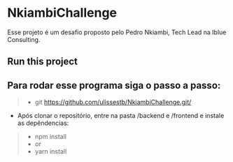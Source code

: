# NkiambiChallenge

Esse projeto é um desafio proposto pelo Pedro Nkiambi, Tech Lead na Iblue Consulting.



## Run this project

Para rodar esse programa siga o passo a passo: 
-
> - git https://github.com/ulissestb/NkiambiChallenge.git/

- Após clonar o repositório, entre na pasta /backend e /frontend e instale as depêndencias:
> - npm install
> - or
> - yarn install
